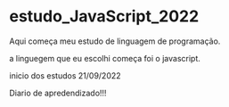 # estudo_JavaScript_2022

Aqui começa meu estudo de linguagem de programação.

a linguegem que eu escolhi começa foi o javascript.

inicio dos estudos 21/09/2022

Diario de apredendizado!!! 
